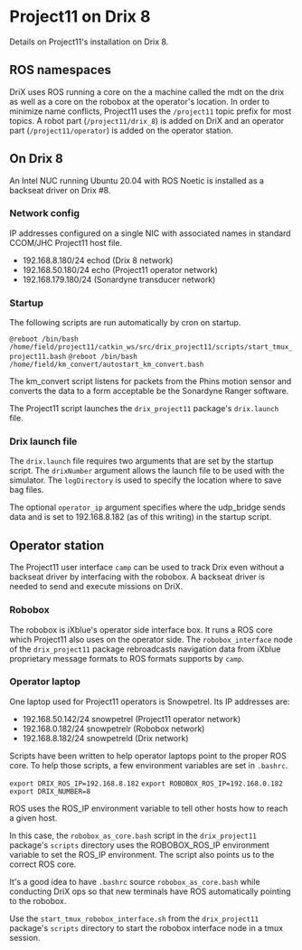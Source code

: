 # Project11 on Drix 8

Details on Project11's installation on Drix 8.

## ROS namespaces

DriX uses ROS running a core on the a machine called the mdt on the drix as well as a core on the robobox at the operator's location.  In order to minimize name conflicts, Project11 uses the `/project11` topic prefix for most topics. A robot part (`/project11/drix_8`) is added on DriX and an operator part (`/project11/operator`) is added on the operator station.

## On Drix 8

An Intel NUC running Ubuntu 20.04 with ROS Noetic is installed as a backseat driver on Drix #8.

### Network config

IP addresses configured on a single NIC with associated names in standard CCOM/JHC Project11 host file.

- 192.168.8.180/24 echod (Drix 8 network)
- 192.168.50.180/24 echo (Project11 operator network)
- 192.168.179.180/24 (Sonardyne transducer network)

### Startup

The following scripts are run automatically by cron on startup.

`@reboot /bin/bash /home/field/project11/catkin_ws/src/drix_project11/scripts/start_tmux_project11.bash`
`@reboot /bin/bash /home/field/km_convert/autostart_km_convert.bash`

The km_convert script listens for packets from the Phins motion sensor and converts the data to a form acceptable be the Sonardyne Ranger software.

The Project11 script launches the `drix_project11` package's `drix.launch` file.

### Drix launch file

The `drix.launch` file requires two arguments that are set by the startup script. The `drixNumber` argument allows the launch file to be used with the simulator. The `logDirectory` is used to specify the location where to save bag files.

The optional `operator_ip` argument specifies where the udp_bridge sends data and is set to 192.168.8.182 (as of this writing) in the startup script.

## Operator station

The Project11 user interface `camp` can be used to track Drix even without a backseat driver by interfacing with the robobox. A backseat driver is needed to send and execute missions on DriX.

### Robobox

The robobox is iXblue's operator side interface box. It runs a ROS core which Project11 also uses on the operator side. The `robobox_interface` node of the `drix_project11` package rebroadcasts navigation data from iXblue proprietary message formats to ROS formats supports by `camp`.

### Operator laptop

One laptop used for Project11 operators is Snowpetrel. Its IP addresses are:

- 192.168.50.142/24 snowpetrel (Project11 operator network)
- 192.168.0.182/24 snowpetrelr (Robobox network)
- 192.168.8.182/24 snowpetreld (Drix network)

Scripts have been written to help operator laptops point to the proper ROS core. To help those scripts, a few environment variables are set in `.bashrc`.

`export DRIX_ROS_IP=192.168.8.182`
`export ROBOBOX_ROS_IP=192.168.0.182`
`export DRIX_NUMBER=8`

ROS uses the ROS_IP environment variable to tell other hosts how to reach a given host.

In this case, the `robobox_as_core.bash` script in the `drix_project11` package's `scripts` directory uses the ROBOBOX_ROS_IP environment variable to set the ROS_IP environment. The script also points us to the correct ROS core.

It's a good idea to have `.bashrc` source `robobox_as_core.bash` while conducting DriX ops so that new terminals have ROS automatically pointing to the robobox.

Use the `start_tmux_robobox_interface.sh` from the `drix_project11` package's `scripts` directory to start the robobox interface node in a tmux session.


